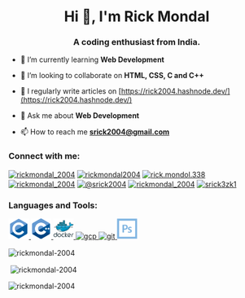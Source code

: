 <h1 align="center">Hi 👋, I'm Rick Mondal</h1>
<h3 align="center">A coding enthusiast from India.</h3>

- 🌱 I’m currently learning **Web Development**

- 👯 I’m looking to collaborate on **HTML, CSS, C and C++**

- 📝 I regularly write articles on [https://rick2004.hashnode.dev/](https://rick2004.hashnode.dev/)

- 💬 Ask me about **Web Development**

- 📫 How to reach me **srick2004@gmail.com**

<h3 align="left">Connect with me:</h3>
<p align="left">
<a href="https://twitter.com/rickmondal_2004" target="blank"><img align="center" src="https://raw.githubusercontent.com/rahuldkjain/github-profile-readme-generator/master/src/images/icons/Social/twitter.svg" alt="rickmondal_2004" height="30" width="40" /></a>
<a href="https://linkedin.com/in/rickmondal2004" target="blank"><img align="center" src="https://raw.githubusercontent.com/rahuldkjain/github-profile-readme-generator/master/src/images/icons/Social/linked-in-alt.svg" alt="rickmondal2004" height="30" width="40" /></a>
<a href="https://fb.com/rick.mondol.338" target="blank"><img align="center" src="https://raw.githubusercontent.com/rahuldkjain/github-profile-readme-generator/master/src/images/icons/Social/facebook.svg" alt="rick.mondol.338" height="30" width="40" /></a>
<a href="https://instagram.com/rickmondal_2004" target="blank"><img align="center" src="https://raw.githubusercontent.com/rahuldkjain/github-profile-readme-generator/master/src/images/icons/Social/instagram.svg" alt="rickmondal_2004" height="30" width="40" /></a>
<a href="https://medium.com/@srick2004" target="blank"><img align="center" src="https://raw.githubusercontent.com/rahuldkjain/github-profile-readme-generator/master/src/images/icons/Social/medium.svg" alt="@srick2004" height="30" width="40" /></a>
<a href="https://www.leetcode.com/rickmondal_2004" target="blank"><img align="center" src="https://raw.githubusercontent.com/rahuldkjain/github-profile-readme-generator/master/src/images/icons/Social/leet-code.svg" alt="rickmondal_2004" height="30" width="40" /></a>
<a href="https://auth.geeksforgeeks.org/user/srick3zk1" target="blank"><img align="center" src="https://raw.githubusercontent.com/rahuldkjain/github-profile-readme-generator/master/src/images/icons/Social/geeks-for-geeks.svg" alt="srick3zk1" height="30" width="40" /></a>
</p>

<h3 align="left">Languages and Tools:</h3>
<p align="left"> <a href="https://www.cprogramming.com/" target="_blank" rel="noreferrer"> <img src="https://raw.githubusercontent.com/devicons/devicon/master/icons/c/c-original.svg" alt="c" width="40" height="40"/> </a> <a href="https://www.w3schools.com/cpp/" target="_blank" rel="noreferrer"> <img src="https://raw.githubusercontent.com/devicons/devicon/master/icons/cplusplus/cplusplus-original.svg" alt="cplusplus" width="40" height="40"/> </a> <a href="https://www.docker.com/" target="_blank" rel="noreferrer"> <img src="https://raw.githubusercontent.com/devicons/devicon/master/icons/docker/docker-original-wordmark.svg" alt="docker" width="40" height="40"/> </a> <a href="https://cloud.google.com" target="_blank" rel="noreferrer"> <img src="https://www.vectorlogo.zone/logos/google_cloud/google_cloud-icon.svg" alt="gcp" width="40" height="40"/> </a> <a href="https://git-scm.com/" target="_blank" rel="noreferrer"> <img src="https://www.vectorlogo.zone/logos/git-scm/git-scm-icon.svg" alt="git" width="40" height="40"/> </a> <a href="https://www.photoshop.com/en" target="_blank" rel="noreferrer"> <img src="https://raw.githubusercontent.com/devicons/devicon/master/icons/photoshop/photoshop-line.svg" alt="photoshop" width="40" height="40"/> </a> </p>

<p><img align="center" src="https://github-readme-stats.vercel.app/api/top-langs?username=rickmondal-2004&show_icons=true&locale=en&layout=compact" alt="rickmondal-2004" /></p>

<p>&nbsp;<img align="center" src="https://github-readme-stats.vercel.app/api?username=rickmondal-2004&show_icons=true&locale=en" alt="rickmondal-2004" /></p>

<p><img align="center" src="https://github-readme-streak-stats.herokuapp.com/?user=rickmondal-2004&" alt="rickmondal-2004" /></p>
